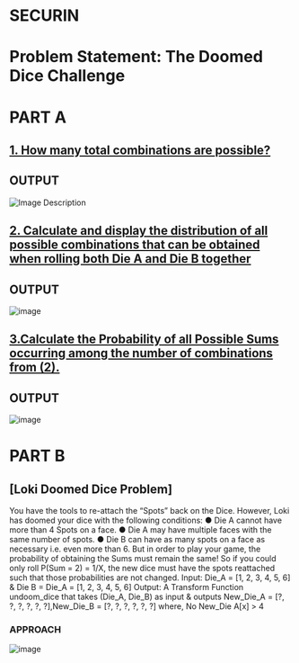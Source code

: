 # SECURIN
# Problem Statement: The Doomed Dice Challenge
# PART A
## [1. How many total combinations are possible?](https://github.com/Rallycode/Securin/blob/main/src/partA/Question1.java)
## OUTPUT
![Image Description](https://github.com/Rallycode/Securin/assets/122144615/1056c1b9-7555-4774-a079-9ab7bd1e2113)
## [2. Calculate and display the distribution of all possible combinations that can be obtained when rolling both Die A and Die B together](https://github.com/Rallycode/Securin/blob/main/src/partA/Question2.java)
## OUTPUT
![image](https://github.com/Rallycode/Securin/assets/122144615/09dfff7c-0e52-4319-8eb8-a01b8b954f4d)
## [3.Calculate the Probability of all Possible Sums occurring among the number of combinations from (2).](https://github.com/Rallycode/Securin/blob/main/src/partA/Question2.java)
## OUTPUT
![image](https://github.com/Rallycode/Securin/assets/122144615/412f8d04-1817-485b-9d5d-7965a41a6b41)
# PART B
## [Loki Doomed Dice Problem]
You have the tools to re-attach the “Spots” back on the Dice.
However, Loki has doomed your dice with the following conditions:
● Die A cannot have more than 4 Spots on a face.
● Die A may have multiple faces with the same number of spots.
● Die B can have as many spots on a face as necessary i.e. even more than 6.
But in order to play your game, the probability of obtaining the Sums must remain the
same!
So if you could only roll P(Sum = 2) = 1/X, the new dice must have the spots reattached
such that those probabilities are not changed.
Input:
Die_A = [1, 2, 3, 4, 5, 6] & Die B = Die_A = [1, 2, 3, 4, 5, 6]
Output:
A Transform Function undoom_dice that takes (Die_A, Die_B) as input &
outputs New_Die_A = [?, ?, ?, ?, ?, ?],New_Die_B = [?, ?,
?, ?, ?, ?] where,
No New_Die A[x] > 4
### APPROACH
![image](https://github.com/Rallycode/Securin/assets/122144615/f2c7080f-85e7-4857-8e6d-8b1149cec7db)
